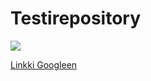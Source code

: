 # Testirepository

![](https://pbs.twimg.com/profile_images/865577422237745152/1RUh1lnW.jpg)

[Linkki Googleen](http://www.google.com)

